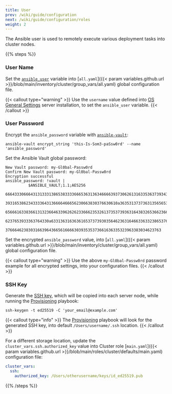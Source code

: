 ```yaml
---
title: User
prev: /wiki/guide/configuration
next: /wiki/guide/configuration/roles
weight: 2
---
```


The Ansible user is used to remotely execute various deployment tasks into cluster nodes.

<!--more-->

{{% steps %}}

### User Name

Set the [`ansible_user`](https://docs.ansible.com/ansible/latest/reference_appendices/special_variables.html) variable into [`all.yaml`]({{< param variables.github.url >}}/blob/main/inventory/cluster/group_vars/all.yaml) global configuration file.

{{< callout type="warning" >}}
  Use the `username` value defined into [OS General Settings](/k3s-cluster/tutorials/handbook/server/#os-general-settings) server installation, to set the `ansible_user` variable.
{{< /callout >}}

### User Password

Encrypt the `ansible_password` variable with [`ansible-vault`](https://docs.ansible.com/ansible/latest/vault_guide/vault_managing_passwords.html):

```shell
ansible-vault encrypt_string 'this-Is-Som3-paSsw0rd' --name 'ansible_password'
```

Set the Ansible Vault global password:

```shell
New Vault password: my-Gl0bal-Passw0rd
Confirm New Vault password: my-Gl0bal-Passw0rd
Encryption successful
ansible_password: !vault |
          $ANSIBLE_VAULT;1.1;AES256
          66643330666431313331386538333366653631363466663937306261316335363739343866393364
          3931653862343333643136666466656230663830376630610a363531373736313565653332643561
          65666163383661313236646339626262336662353261373537393631643832653662366164373263
          6237653933363764330a633136316363616537373930356462363164663363323865376339636166
          37666462383031663964366561666630393535373661636335323963383034623763
```

Set the encrypted `ansible_password` value, into [`all.yaml`]({{< param variables.github.url >}}/blob/main/inventory/cluster/group_vars/all.yaml) global configuration file.

{{< callout type="warning" >}}
  Use the above `my-Gl0bal-Passw0rd` password example for all encrypted settings, into your configuration files.
{{< /callout >}}

### SSH Key

Generate the [SSH key](https://docs.github.com/en/authentication/connecting-to-github-with-ssh/generating-a-new-ssh-key-and-adding-it-to-the-ssh-agent), which will be copied into each server node, while running the [Provisioning](../../playbooks/provisioning) playbook:

```shell
ssh-keygen -t ed25519 -C 'your_email@example.com'
```

{{< callout type="info" >}}
  The [Provisioning](../../playbooks/provisioning) playbook will look for the generated SSH key, into default `/Users/username/.ssh` location.
{{< /callout >}}

For a different storage location, update the `cluster_vars.ssh.authorized_key` value into Cluster role [`main.yaml`]({{< param variables.github.url >}}/blob/main/roles/cluster/defaults/main.yaml) configuration file:

```yaml
cluster_vars:
  ssh:
    authorized_key: /Users/otherusername/keys/id_ed25519.pub
```

{{% /steps %}}
